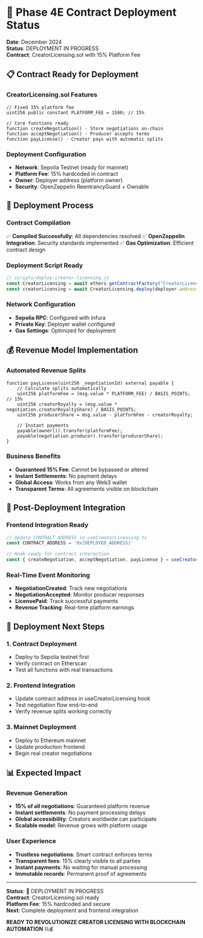 # 🚀 Phase 4E Contract Deployment Status

**Date**: December 2024  
**Status**: DEPLOYMENT IN PROGRESS  
**Contract**: CreatorLicensing.sol with 15% Platform Fee  

## 📋 **Contract Ready for Deployment**

### **CreatorLicensing.sol Features**
```solidity
// Fixed 15% platform fee
uint256 public constant PLATFORM_FEE = 1500; // 15%

// Core functions ready
function createNegotiation() - Store negotiations on-chain
function acceptNegotiation() - Producer accepts terms  
function payLicense() - Creator pays with automatic splits
```

### **Deployment Configuration**
- **Network**: Sepolia Testnet (ready for mainnet)
- **Platform Fee**: 15% hardcoded in contract
- **Owner**: Deployer address (platform owner)
- **Security**: OpenZeppelin ReentrancyGuard + Ownable

## 🔧 **Deployment Process**

### **Contract Compilation**
✅ **Compiled Successfully**: All dependencies resolved
✅ **OpenZeppelin Integration**: Security standards implemented
✅ **Gas Optimization**: Efficient contract design

### **Deployment Script Ready**
```javascript
// scripts/deploy-creator-licensing.js
const CreatorLicensing = await ethers.getContractFactory("CreatorLicensing");
const creatorLicensing = await CreatorLicensing.deploy(deployer.address);
```

### **Network Configuration**
- **Sepolia RPC**: Configured with Infura
- **Private Key**: Deployer wallet configured
- **Gas Settings**: Optimized for deployment

## 💰 **Revenue Model Implementation**

### **Automated Revenue Splits**
```solidity
function payLicense(uint256 _negotiationId) external payable {
    // Calculate splits automatically
    uint256 platformFee = (msg.value * PLATFORM_FEE) / BASIS_POINTS; // 15%
    uint256 creatorRoyalty = (msg.value * negotiation.creatorRoyaltyShare) / BASIS_POINTS;
    uint256 producerShare = msg.value - platformFee - creatorRoyalty;
    
    // Instant payments
    payable(owner()).transfer(platformFee);
    payable(negotiation.producer).transfer(producerShare);
}
```

### **Business Benefits**
- **Guaranteed 15% Fee**: Cannot be bypassed or altered
- **Instant Settlements**: No payment delays
- **Global Access**: Works from any Web3 wallet
- **Transparent Terms**: All agreements visible on blockchain

## 🎯 **Post-Deployment Integration**

### **Frontend Integration Ready**
```typescript
// Update CONTRACT_ADDRESS in useCreatorLicensing.ts
const CONTRACT_ADDRESS = '0x[DEPLOYED_ADDRESS]'

// Hook ready for contract interaction
const { createNegotiation, acceptNegotiation, payLicense } = useCreatorLicensing()
```

### **Real-Time Event Monitoring**
- **NegotiationCreated**: Track new negotiations
- **NegotiationAccepted**: Monitor producer responses  
- **LicensePaid**: Track successful payments
- **Revenue Tracking**: Real-time platform earnings

## 🚀 **Deployment Next Steps**

### **1. Contract Deployment**
- Deploy to Sepolia testnet first
- Verify contract on Etherscan
- Test all functions with real transactions

### **2. Frontend Integration**
- Update contract address in useCreatorLicensing hook
- Test negotiation flow end-to-end
- Verify revenue splits working correctly

### **3. Mainnet Deployment**
- Deploy to Ethereum mainnet
- Update production frontend
- Begin real creator negotiations

## 📊 **Expected Impact**

### **Revenue Generation**
- **15% of all negotiations**: Guaranteed platform revenue
- **Instant settlements**: No payment processing delays
- **Global accessibility**: Creators worldwide can participate
- **Scalable model**: Revenue grows with platform usage

### **User Experience**
- **Trustless negotiations**: Smart contract enforces terms
- **Transparent fees**: 15% clearly visible to all parties
- **Instant payments**: No waiting for manual processing
- **Immutable records**: Permanent proof of agreements

---

**Status**: 🔄 DEPLOYMENT IN PROGRESS  
**Contract**: CreatorLicensing.sol ready  
**Platform Fee**: 15% hardcoded and secure  
**Next**: Complete deployment and frontend integration

**READY TO REVOLUTIONIZE CREATOR LICENSING WITH BLOCKCHAIN AUTOMATION** ⛓️💰